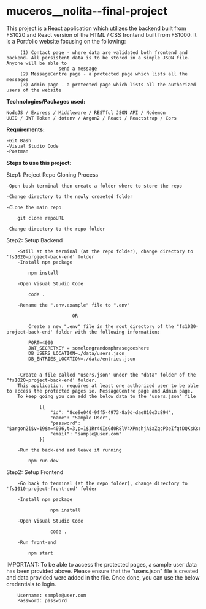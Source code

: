 # muceros__nolita--final-project
This project is a React application which utilizes the backend built from FS1020 and React version of the HTML / CSS frontend built from FS1000.
It is a Portfolio website focusing on the following:

         (1) Contact page - where data are validated both frontend and backend. All persistent data is to be stored in a simple JSON file. Anyone will be able to 
                       send a message
         (2) MessageCentre page - a protected page which lists all the messages
         (3) Admin page - a protected page which lists all the authorized users of the website


**Technologies/Packages used:**
    
    NodeJS / Express / Middleware / RESTful JSON API / Nodemon
    UUID / JWT Token / dotenv / Argon2 / React / Reactstrap / Cors

**Requirements:**

    -Git Bash
    -Visual Studio Code
    -Postman

**Steps to use this project:**

Step1: Project Repo Cloning Process

    -Open bash terminal then create a folder where to store the repo

    -Change directory to the newly creaeted folder

    -Clone the main repo
        
        git clone repoURL

    -Change directory to the repo folder

Step2: Setup Backend

        -Still at the terminal (at the repo folder), change directory to 'fs1020-project-back-end' folder
        -Install npm package
        
            npm install

        -Open Visual Studio Code

            code .

        -Rename the ".env.example" file to ".env" 
            
                            OR 

            Create a new ".env" file in the root directory of the "fs1020-project-back-end' folder with the following information:

            PORT=4000
            JWT_SECRETKEY = somelongrandomphrasegoeshere
            DB_USERS_LOCATION=./data/users.json
            DB_ENTRIES_LOCATION=./data/entries.json

                
        -Create a file called "users.json" under the "data" folder of the "fs1020-project-back-end' folder.
        This application, requires at least one authorized user to be able to access the protected pages ie. MessageCentre page and Admin page.
        To keep going you can add the below data to the "users.json" file
        
                [{
                    "id": "8ce9e040-9ff5-4973-8a9d-dae810e3c894",
                    "name": "Sample User",
                    "password": "$argon2i$v=19$m=4096,t=3,p=1$1Rr40IsGd0R8lV4XPnshjA$aZqcP3eIfqtDQKsKsrju08/PsdnM4nIJHU0nYfMyVeM",
                    "email": "sample@user.com"
                }]

        -Run the back-end and leave it running

            npm run dev

Step2: Setup Frontend

        -Go back to terminal (at the repo folder), change directory to 'fs1010-project-front-end' folder

        -Install npm package
                
                    npm install

        -Open Visual Studio Code

                    code .

        -Run front-end

            npm start


IMPORTANT: 
To be able to access the protected pages, a sample user data has been provided above.
Please ensure that the "users.json" file is created and data provided were added in the file.
Once done, you can use the below credentials to login.


        Username: sample@user.com
        Password: password



